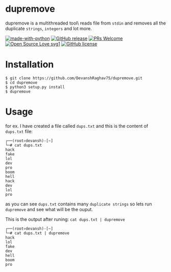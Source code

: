 # dupremove
dupremove is a multithreaded tool\ reads file from `stdin` and removes all the duplicate `strings`, `integers` and lot more.

[![made-with-python](https://img.shields.io/badge/Made%20with-Python-1f425f.svg)](https://www.python.org/)
[![GitHub release](https://img.shields.io/github/release/DevanshRaghav75/dupremove.svg)](https://GitHub.com/DevanshRaghav75/dupremove/releases/)
[![PRs Welcome](https://img.shields.io/badge/PRs-welcome-brightgreen.svg?style=flat-square)](http://makeapullrequest.com)
[![Open Source Love svg1](https://badges.frapsoft.com/os/v1/open-source.svg?v=103)](https://github.com/ellerbrock/open-source-badges/)
[![GitHub license](https://img.shields.io/github/license/DevanshRaghav75/dupremove.svg)](https://github.com/DevanshRaghav75/dupremove/blob/master/LICENSE.md)

# Installation

```
$ git clone https://github.com/DevanshRaghav75/dupremove.git
$ cd dupremove
$ python3 setup.py install 
$ dupremove
```

# Usage
for ex. I have created a file called `dups.txt` and this is the content of `dups.txt` file:
```
┌──(root💀devansh)-[~]
└─# cat dups.txt
hack
fake
lol
dev
pro
boom
hell
hack
dev
lol
pro
```
as you can see `dups.txt` contains many `duplicate strings` so lets run `dupremove` and see what will be the ouput.

This is the output after runing: `cat dups.txt | dupremove` 
```
┌──(root💀devansh)-[~]
└─# cat dups.txt | dupremove 
hack
lol
fake
dev
hell
boom
pro
```
